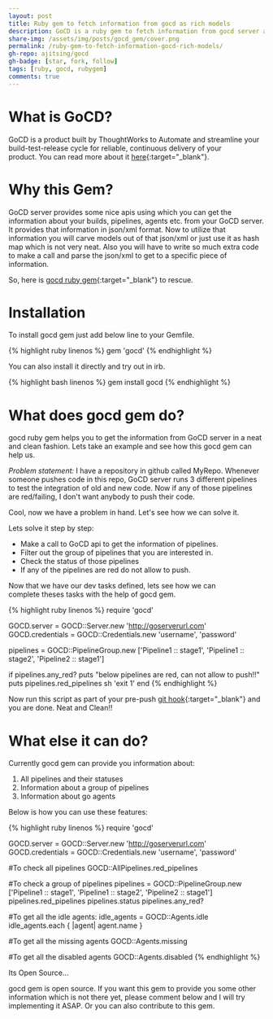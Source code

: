 ```yaml
---
layout: post
title: Ruby gem to fetch information from gocd as rich models
description: GoCD is a ruby gem to fetch information from gocd server as models. It will make the api calls on your behalf and get you the information that you want.
share-img: /assets/img/posts/gocd_gem/cover.png
permalink: /ruby-gem-to-fetch-information-gocd-rich-models/
gh-repo: ajitsing/gocd
gh-badge: [star, fork, follow]
tags: [ruby, gocd, rubygem]
comments: true
---
```


# What is GoCD?

GoCD is a product built by ThoughtWorks to Automate and streamline your build-test-release cycle for reliable, continuous delivery of your product. You can read more about it [here](https://www.go.cd/){:target="_blank"}.

# Why this Gem?

GoCD server provides some nice apis using which you can get the information about your builds, pipelines, agents etc. from your GoCD server. It provides that information in json/xml format. Now to utilize that information you will carve models out of that json/xml or just use it as hash map which is not very neat. Also you will have to write so much extra code to make a call and parse the json/xml to get to a specific piece of information.

So, here is [gocd ruby gem](https://github.com/ajitsing/gocd){:target="_blank"} to rescue.

# Installation

To install gocd gem just add below line to your Gemfile.

{% highlight ruby linenos %}
gem 'gocd'
{% endhighlight %}

You can also install it directly and try out in irb.

{% highlight bash linenos %}
gem install gocd
{% endhighlight %}
<br>

# What does gocd gem do?

gocd ruby gem helps you to get the information from GoCD server in a neat and clean fashion. Lets take an example and see how this gocd gem can help us.

*Problem statement:* I have a repository in github called MyRepo. Whenever someone pushes code in this repo, GoCD server runs 3 different pipelines to test the integration of old and new code. Now if any of those pipelines are red/failing, I don't want anybody to push their code.

Cool, now we have a problem in hand. Let's see how we can solve it.

Lets solve it step by step:

* Make a call to GoCD api to get the information of pipelines.
* Filter out the group of pipelines that you are interested in.
* Check the status of those pipelines
* If any of the pipelines are red do not allow to push.

Now that we have our dev tasks defined, lets see how we can complete theses tasks with the help of gocd gem.

{% highlight ruby linenos %}
require 'gocd'

GOCD.server = GOCD::Server.new 'http://goserverurl.com'
GOCD.credentials = GOCD::Credentials.new 'username', 'password'

pipelines = GOCD::PipelineGroup.new ['Pipeline1 :: stage1', 'Pipeline1 :: stage2', 'Pipeline2 :: stage1']

if pipelines.any_red?
  puts "below pipelines are red, can not allow to push!!"
  puts pipelines.red_pipelines
  sh 'exit 1'
end
{% endhighlight %}

Now run this script as part of your pre-push [git hook](https://git-scm.com/book/en/v2/Customizing-Git-Git-Hooks){:target="_blank"} and you are done. Neat and Clean!!

# What else it can do?

Currently gocd gem can provide you information about:

1. All pipelines and their statuses
2. Information about a group of pipelines
3. Information about go agents

Below is how you can use these features:

{% highlight ruby linenos %}
require 'gocd'

GOCD.server = GOCD::Server.new 'http://goserverurl.com'
GOCD.credentials = GOCD::Credentials.new 'username', 'password'

#To check all pipelines
GOCD::AllPipelines.red_pipelines

#To check a group of pipelines
pipelines = GOCD::PipelineGroup.new ['Pipeline1 :: stage1', 'Pipeline1 :: stage2', 'Pipeline2 :: stage1']
pipelines.red_pipelines
pipelines.status
pipelines.any_red?


#To get all the idle agents:
idle_agents = GOCD::Agents.idle
idle_agents.each { |agent| agent.name }

#To get all the missing agents
GOCD::Agents.missing

#To get all the disabled agents
GOCD::Agents.disabled
{% endhighlight %}

Its Open Source...

gocd gem is open source. If you want this gem to provide you some other information which is not there yet, please comment below and I will try implementing it ASAP. Or you can also contribute to this gem.
